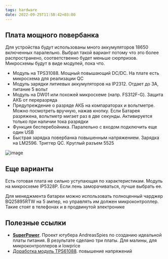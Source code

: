```yaml
---
tags: hardware
date: 2022-09-25T11:58:42+03:00
---
```


## Плата мощного повербанка
Для устройства будут использованы много аккумуляторов 18650 включенных паралельно. Выбрал такой вариант потому что это более распространено, соответственно будет меньше сюрпризов. Микросхемы будут в виде модулей, пока что.


- Модуль на TPS31088. Мощный повышающий DC/DC. На плате есть микросхема для реализации QC
- Модуль зарядки литиевых аккумуляторов на IP2312. Отдает до 3А, питание 5 вольт
- Модуль на DW01 или похожей микросхеме (напр. FS312F-G). Защита АКБ от переразряда
- Предупреждение о разряде АКБ на компараторах и вольтметре. Можно посмотреть вручную, нажав кнопку. Если Батарея разряжена, вольтметр мигает раз в две секунды. Активируется только при наличии тока разрядки
- Функция бесперебойника. Паралельно с входом подключить еще один USB
- Быстрая зарядка повербанка повышенным напряжением. Зарядка на LM2596. Триггер QC. Круглый разъем 5525

![image](https://user-images.githubusercontent.com/17731587/192393664-90af043c-061b-4884-8881-fa285d71ca11.png)

## Еще варианты
Есть готовая плата не сильно уступающая по характеристикам. Модуль на микросхеме IP5328P. Если лень заморачиваться, лучше выбрать ее.

Для менеджмента батареи можно использовать полноценный чарджер BQ25895RTW на 5 ампер, но управлять им должен микроконтроллер. Такие стоят в телефонах и в продвинутой электронике


## Полезные ссылки
- [**SuperPower**](https://github.com/SensorsIot/SuperPower). Проект ютубера AndreasSpies по созданию идеальной платы питания. В результате сделано три платы. Для малины, для микроконтроллеров и lowprice
- [Доработка модуль TPS61088](https://youtu.be/UtS0hpmpKGs?t=86). повышение напряжений
